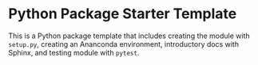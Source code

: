 # Python Package Starter Template

This is a Python package template that includes creating the module with `setup.py`,
creating an Ananconda environment, introductory docs with Sphinx, and testing module
with `pytest`.

